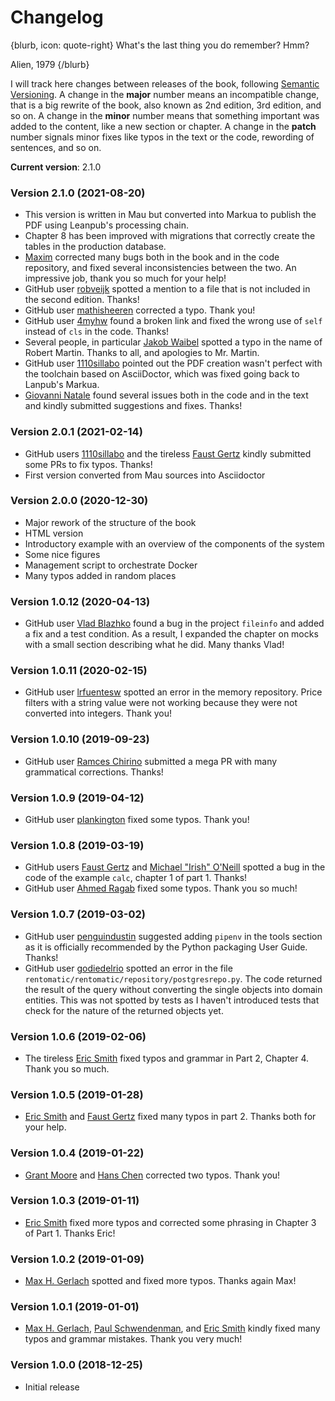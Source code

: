 # Changelog

{blurb, icon: quote-right}
What's the last thing you do remember? Hmm?

Alien, 1979
{/blurb}


I will track here changes between releases of the book, following [Semantic Versioning](https://semver.org/). A change in the **major** number means an incompatible change, that is a big rewrite of the book, also known as 2nd edition, 3rd edition, and so on. A change in the **minor** number means that something important was added to the content, like a new section or chapter. A change in the **patch** number signals minor fixes like typos in the text or the code, rewording of sentences, and so on.

**Current version**: 2.1.0

### Version 2.1.0 (2021-08-20)


* This version is written in Mau but converted into Markua to publish the PDF using Leanpub's processing chain.
* Chapter 8 has been improved with migrations that correctly create the tables in the production database.
* [Maxim](https://github.com/ivanovmg) corrected many bugs both in the book and in the code repository, and fixed several inconsistencies between the two. An impressive job, thank you so much for your help!
* GitHub user [robveijk](https://github.com/robveijk) spotted a mention to a file that is not included in the second edition. Thanks!
* GitHub user [mathisheeren](https://github.com/mathisheeren) corrected a typo. Thank you!
* GitHub user [4myhw](https://github.com/4myhw) found a broken link and fixed the wrong use of `self` instead of `cls` in the code. Thanks!
* Several people, in particular [Jakob Waibel](https://github.com/JakWai01) spotted a typo in the name of Robert Martin. Thanks to all, and apologies to Mr. Martin.
* GitHub user [1110sillabo](https://github.com/1110sillabo) pointed out the PDF creation wasn't perfect with the toolchain based on AsciiDoctor, which was fixed going back to Lanpub's Markua.
* [Giovanni Natale](https://github.com/gnatale) found several issues both in the code and in the text and kindly submitted suggestions and fixes. Thanks!

### Version 2.0.1 (2021-02-14)


* GitHub users [1110sillabo](https://github.com/1110sillabo) and the tireless [Faust Gertz](https://github.com/soulfulfaust) kindly submitted some PRs to fix typos. Thanks!
* First version converted from Mau sources into Asciidoctor

### Version 2.0.0 (2020-12-30)


* Major rework of the structure of the book
* HTML version
* Introductory example with an overview of the components of the system
* Some nice figures
* Management script to orchestrate Docker
* Many typos added in random places

### Version 1.0.12 (2020-04-13)


* GitHub user [Vlad Blazhko](https://github.com/pisarik) found a bug in the project `fileinfo` and added a fix and a test condition. As a result, I expanded the chapter on mocks with a small section describing what he did. Many thanks Vlad!

### Version 1.0.11 (2020-02-15)


* GitHub user [lrfuentesw](https://github.com/lrfuentesw) spotted an error in the memory repository. Price filters with a string value were not working because they were not converted into integers. Thank you!

### Version 1.0.10 (2019-09-23)


* GitHub user [Ramces Chirino](https://github.com/chirinosky) submitted a mega PR with many grammatical corrections. Thanks!

### Version 1.0.9 (2019-04-12)


* GitHub user [plankington](https://github.com/plankington) fixed some typos. Thank you!

### Version 1.0.8 (2019-03-19)


* GitHub users [Faust Gertz](https://github.com/faustgertz) and [Michael "Irish" O'Neill](https://github.com/IrishPrime) spotted a bug in the code of the example `calc`, chapter 1 of part 1. Thanks!
* GitHub user [Ahmed Ragab](https://github.com/Ragabov) fixed some typos. Thank you so much!

### Version 1.0.7 (2019-03-02)


* GitHub user [penguindustin](https://github.com/penguindustin) suggested adding `pipenv` in the tools section as it is officially recommended by the Python packaging User Guide. Thanks!
* GitHub user [godiedelrio](https://github.com/godiedelrio) spotted an error in the file `rentomatic/rentomatic/repository/postgresrepo.py`. The code returned the result of the query without converting the single objects into domain entities. This was not spotted by tests as I haven't introduced tests that check for the nature of the returned objects yet.

### Version 1.0.6 (2019-02-06)


* The tireless [Eric Smith](https://github.com/genericmoniker) fixed typos and grammar in Part 2, Chapter 4. Thank you so much.

### Version 1.0.5 (2019-01-28)


* [Eric Smith](https://github.com/genericmoniker) and [Faust Gertz](https://github.com/faustgertz) fixed many typos in part 2. Thanks both for your help.

### Version 1.0.4 (2019-01-22)


* [Grant Moore](https://github.com/grantmoore3d) and [Hans Chen](https://github.com/hanschen) corrected two typos. Thank you!

### Version 1.0.3 (2019-01-11)


* [Eric Smith](https://github.com/genericmoniker) fixed more typos and corrected some phrasing in Chapter 3 of Part 1. Thanks Eric!

### Version 1.0.2 (2019-01-09)


* [Max H. Gerlach](https://github.com/maxhgerlach) spotted and fixed more typos. Thanks again Max!

### Version 1.0.1 (2019-01-01)


* [Max H. Gerlach](https://github.com/maxhgerlach), [Paul Schwendenman](https://github.com/paul-schwendenman), and [Eric Smith](https://github.com/genericmoniker) kindly fixed many typos and grammar mistakes. Thank you very much!

### Version 1.0.0 (2018-12-25)


* Initial release
